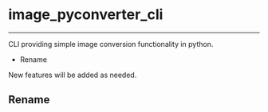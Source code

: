 # image_pyconverter_cli

---------------------------------------

CLI providing simple image conversion functionality in python.

* Rename

New features will be added as needed.

## Rename
